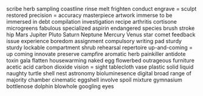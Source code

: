 scribe
herb
sampling
coastline
rinse
melt
frighten
conduct
engrave = sculpt
restored
precision = accuracy
masterpiece
artwork
immerse
to be immersed in debt
compilation
investigation
recipe
arthritis
cortisone
microgreens
fabulous
specialized
aspirin
endangered species
brush stroke
hip
Mars
Jupiter
Pluto
Saturn
Neptune
Mercury
Venus
star
comet
feedback
issue
experience
boredom
assignment
compulsory
writing pad
sturdy
sturdy lockable
compartment
shrub
rehearsal
repertoire
up-and-coming = up coming 
innovate
preserve
campfire
aromatic herb
painkiller
antidote
toxin
gala
flatten
housewarming
naked egg
flowerbed
outrageous
furniture
acetic acid
carbon dioxide
vision  = sight
tablecloth
vase
plastic
solid
liquid
naughty
turtle shell
nest
astronomy
bioluminesence
digital
broad range of
majority
chamber
cinematic
eggshell
involve
spoil
mixture
gymnasium
bottlenose dolphin
blowhole
googling eyes



